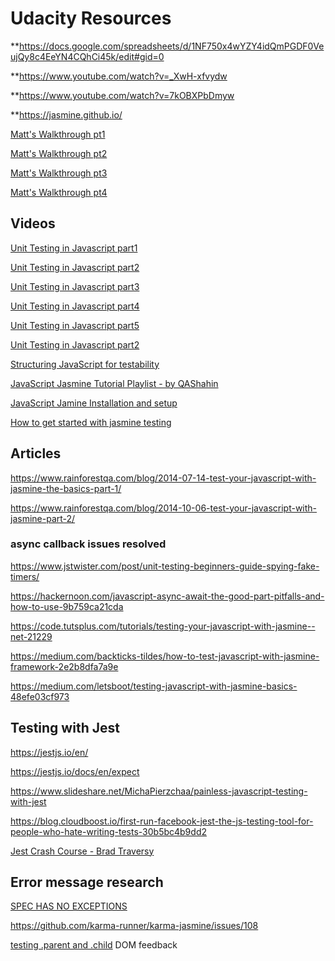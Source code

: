 # Udacity Resources

**https://docs.google.com/spreadsheets/d/1NF750x4wYZY4idQmPGDF0VeujQy8c4EeYN4CQhCi45k/edit#gid=0

**https://www.youtube.com/watch?v=_XwH-xfvydw

**https://www.youtube.com/watch?v=7kOBXPbDmyw

**https://jasmine.github.io/

[Matt's Walkthrough pt1](https://matthewcranford.com/feed-reader-walkthrough-part-1-starter-code/)

[Matt's Walkthrough pt2](https://matthewcranford.com/feed-reader-walkthrough-part-2-writing-the-first-tests/)

[Matt's Walkthrough pt3](https://matthewcranford.com/feed-reader-walkthrough-part-3-menu-test-suite/)

[Matt's Walkthrough pt4](https://matthewcranford.com/feed-reader-walkthrough-part-4-async-tests/)



## Videos

[Unit Testing in Javascript part1](https://www.youtube.com/watch?v=Eu35xM76kKY&t=5s)

[Unit Testing in Javascript part2](https://www.youtube.com/watch?v=XsFQEUP1MxI&t=1s)

[Unit Testing in Javascript part3](https://www.youtube.com/watch?v=pdx2HjFRaJY&t=17s)

[Unit Testing in Javascript part4](https://www.youtube.com/watch?v=3PjdxjWK0F0&t=40s)

[Unit Testing in Javascript part5](https://www.youtube.com/watch?v=ZbModC5pqv0&t=22s)

[Unit Testing in Javascript part2](https://www.youtube.com/watch?v=yIcpju9O4ZQ&t=1s)

[Structuring JavaScript for testability](https://www.youtube.com/watch?v=aL6SouuO0_k&t=1s)

[JavaScript Jasmine Tutorial Playlist - by QAShahin](https://www.youtube.com/playlist?list=PL_noPv5wmuO9op-OQ22SbHcqFGGHA6iIZ)

[JavaScript Jamine Installation and setup](https://medium.com/letsboot/testing-javascript-with-jasmine-basics-48efe03cf973)

[How to get started with jasmine testing](https://www.youtube.com/watch?v=dFz2h7o0vqs)

## Articles 

https://www.rainforestqa.com/blog/2014-07-14-test-your-javascript-with-jasmine-the-basics-part-1/

https://www.rainforestqa.com/blog/2014-10-06-test-your-javascript-with-jasmine-part-2/

### async callback issues resolved 

https://www.jstwister.com/post/unit-testing-beginners-guide-spying-fake-timers/

https://hackernoon.com/javascript-async-await-the-good-part-pitfalls-and-how-to-use-9b759ca21cda

https://code.tutsplus.com/tutorials/testing-your-javascript-with-jasmine--net-21229

https://medium.com/backticks-tildes/how-to-test-javascript-with-jasmine-framework-2e2b8dfa7a9e

https://medium.com/letsboot/testing-javascript-with-jasmine-basics-48efe03cf973


## Testing with Jest 

https://jestjs.io/en/

https://jestjs.io/docs/en/expect

https://www.slideshare.net/MichaPierzchaa/painless-javascript-testing-with-jest

https://blog.cloudboost.io/first-run-facebook-jest-the-js-testing-tool-for-people-who-hate-writing-tests-30b5bc4b9dd2

[Jest Crash Course - Brad Traversy](https://www.youtube.com/watch?v=7r4xVDI2vho)

## Error message research 
[SPEC HAS NO EXCEPTIONS](https://stackoverflow.com/questions/45578981/spec-has-no-expectations-jasmine-testing-the-callback-function)

https://github.com/karma-runner/karma-jasmine/issues/108

[testing .parent and .child](http://thinkingonthinking.com/DOM-feedback-with-JavaScript-Jasmine/) DOM feedback
